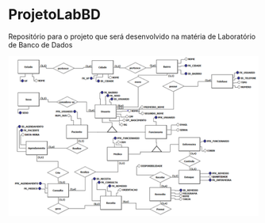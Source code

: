 # ProjetoLabBD

Repositório para o projeto que será desenvolvido na matéria de Laboratório de Banco de Dados

![Alt text](Formativa-V2.0.png)
